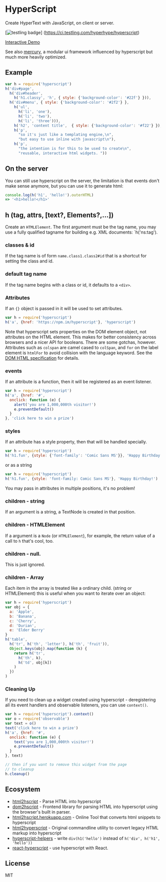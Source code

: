 # HyperScript

Create HyperText with JavaScript, on client or server.

[![testling badge](https://ci.testling.com/hyperhype/hyperscript.png)]
  (https://ci.testling.com/hyperhype/hyperscript)

[Interactive Demo](http://hyperhype.github.com/hyperscript)

See also [mercury](https://github.com/Raynos/mercury), a modular ui
framework influenced by hyperscript but much more heavily optimized.

## Example

``` js
var h = require('hyperscript')
h('div#page',
  h('div#header',
    h('h1.classy', 'h', { style: {'background-color': '#22f'} })),
  h('div#menu', { style: {'background-color': '#2f2'} },
    h('ul',
      h('li', 'one'),
      h('li', 'two'),
      h('li', 'three'))),
    h('h2', 'content title',  { style: {'background-color': '#f22'} }),
    h('p',
      "so it's just like a templating engine,\n",
      "but easy to use inline with javascript\n"),
    h('p',
      "the intention is for this to be used to create\n",
      "reusable, interactive html widgets. "))
```

## On the server

You can still use hyperscript on the server,
the limitation is that events don't make sense anymore,
but you can use it to generate html:

``` js
console.log(h('h1', 'hello!').outerHTML)
=> '<h1>hello!</h1>'
```

## h (tag, attrs, [text?, Elements?,...])

Create an `HTMLElement`. The first argument must be the tag name, you may use a
fully qualified tagname for building e.g. XML documents: `h('ns:tag').

### classes & id

If the tag name is of form `name.class1.class2#id` that is a shortcut
for setting the class and id.

### default tag name

If the tag name begins with a class or id, it defaults to a `<div>`.

### Attributes

If an `{}` object is passed in it will be used to set attributes.

``` js
var h = require('hyperscript')
h('a', {href: 'https://npm.im/hyperscript'}, 'hyperscript')
```

Note that hyperscript sets properties on the DOM element object, not
attributes on the HTML element. This makes for better consistency across
browsers and a nicer API for booleans. There are some gotchas, however.
Attributes such as `colspan` are camel cased to `colSpan`, and `for` on the
label element is `htmlFor` to avoid collision with the language keyword. See the
[DOM HTML specification](http://www.w3.org/TR/DOM-Level-2-HTML/html.html)
for details.

### events

If an attribute is a function, then it will be registered as an event listener.

``` js
var h = require('hyperscript')
h('a', {href: '#',
  onclick: function (e) {
    alert('you are 1,000,000th visitor!')
    e.preventDefault()
  }
}, 'click here to win a prize')
```

### styles

If an attribute has a style property, then that will be handled specially.

``` js
var h = require('hyperscript')
h('h1.fun', {style: {'font-family': 'Comic Sans MS'}}, 'Happy Birthday!')
```

or as a string

``` js
var h = require('hyperscript')
h('h1.fun', {style: 'font-family: Comic Sans MS'}, 'Happy Birthday!')
```

You may pass in attributes in multiple positions, it's no problem!

### children - string

If an argument is a string, a TextNode is created in that position.

### children - HTMLElement

If a argument is a `Node` (or `HTMLElement`), for example, the return value of a call to `h`
that's cool, too.

### children - null.

This is just ignored.

### children - Array

Each item in the array is treated like a ordinary child. (string or HTMLElement)
this is useful when you want to iterate over an object:

``` js
var h = require('hyperscript')
var obj = {
  a: 'Apple',
  b: 'Banana',
  c: 'Cherry',
  d: 'Durian',
  e: 'Elder Berry'
}
h('table',
  h('tr', h('th', 'letter'), h('th', 'fruit')),
  Object.keys(obj).map(function (k) {
    return h('tr',
      h('th', k),
      h('td', obj[k])
    )
  })
)
```

### Cleaning Up

If you need to clean up a widget created using hyperscript - deregistering all its event handlers and observable listeners, you can use `context()`.

``` js
var h = require('hyperscript').context()
var o = require('observable')
var text = o()
text('click here to win a prize')
h('a', {href: '#',
  onclick: function (e) {
    text('you are 1,000,000th visitor!')
    e.preventDefault()
  }
}, text)

// then if you want to remove this widget from the page
// to cleanup
h.cleanup()

```
## Ecosystem

* [html2hscript](https://github.com/twilson63/html2hscript) - Parse HTML into hyperscript
* [dom2hscript](https://github.com/AkeemMcLennon/dom2hscript) - Frontend library for parsing HTML into hyperscript using the browser's built in parser.
* [html2hscript.herokuapp.com](http://html2hscript.herokuapp.com/) - Online Tool that converts html snippets to hyperscript
* [html2hyperscript](https://github.com/unframework/html2hyperscript) - Original commandline utility to convert legacy HTML markup into hyperscript
* [hyperscript-helpers](https://github.com/ohanhi/hyperscript-helpers) - write `div(h1('hello')` instead of `h('div', h('h1', 'hello'))`
* [react-hyperscript](https://github.com/mlmorg/react-hyperscript)  - use hyperscript with React.

## License

MIT



